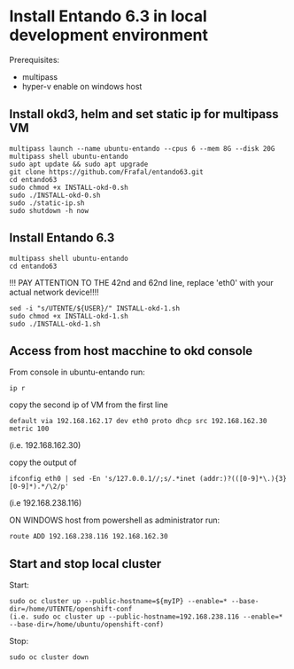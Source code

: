 # Install Entando 6.3 in local development environment
Prerequisites: 
- multipass
- hyper-v enable on windows host

## Install okd3, helm and set static ip for multipass VM
```
multipass launch --name ubuntu-entando --cpus 6 --mem 8G --disk 20G
multipass shell ubuntu-entando
sudo apt update && sudo apt upgrade
git clone https://github.com/Frafal/entando63.git
cd entando63
sudo chmod +x INSTALL-okd-0.sh
sudo ./INSTALL-okd-0.sh
sudo ./static-ip.sh
sudo shutdown -h now
```
## Install Entando 6.3
```
multipass shell ubuntu-entando
cd entando63
```
!!! PAY ATTENTION TO THE 42nd and 62nd line, replace 'eth0' with your actual network device!!!!
```
sed -i "s/UTENTE/${USER}/" INSTALL-okd-1.sh
sudo chmod +x INSTALL-okd-1.sh
sudo ./INSTALL-okd-1.sh
```

## Access from host macchine to okd console 

From console in ubuntu-entando run:
```
ip r
```
copy the second ip of VM from the first line
```
default via 192.168.162.17 dev eth0 proto dhcp src 192.168.162.30 metric 100
```
(i.e. 192.168.162.30)


copy the output of
```
ifconfig eth0 | sed -En 's/127.0.0.1//;s/.*inet (addr:)?(([0-9]*\.){3}[0-9]*).*/\2/p'
```
(i.e 192.168.238.116)


ON WINDOWS host from powershell as administrator run:
```
route ADD 192.168.238.116 192.168.162.30
```

## Start and stop local cluster
Start:
```
sudo oc cluster up --public-hostname=${myIP} --enable=* --base-dir=/home/UTENTE/openshift-conf
(i.e. sudo oc cluster up --public-hostname=192.168.238.116 --enable=* --base-dir=/home/ubuntu/openshift-conf)
```
Stop:
```
sudo oc cluster down
```

